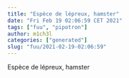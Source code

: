 ```yaml
---
title: "Espèce de lépreux, hamster"
date: "Fri Feb 19 02:06:59 CET 2021"
tags: ["fuu", "pipotron"]
author: m1ch3l
categories: ["generated"]
slug: "fuu/2021-02-19-02:06:59"
---
```


Espèce de lépreux, hamster
